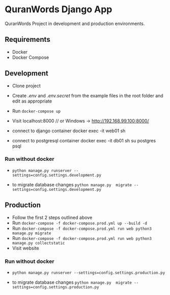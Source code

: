 # QuranWords Django App
QuranWords Project in development and production environments.

## Requirements
- Docker
- Docker Compose

## Development
- Clone project
- Create *.env* and *.env.secret* from the example files in the root folder and edit as appropriate
- Run `docker-compose up`
- Visit localhost:8000 // or Windows -> http://192.168.99.100:8000/

- connect to django container
 docker exec -it web01 sh

- connect to postgresql container
 docker exec -it db01 sh
 su postgres
 psql

### Run without docker
- `python manage.py runserver --settings=config.settings.development.py`

- to migrate database changes
  `python manage.py  migrate --settings=config.settings.development.py`


## Production
- Follow the first 2 steps outlined above
- Run `docker-compose -f docker-compose.prod.yml up --build -d`
- Run `docker-compose -f docker-compose.prod.yml run web python3 manage.py migrate`
- Run `docker-compose -f docker-compose.prod.yml run web python3 manage.py collectstatic`
- Visit website

### Run without docker
- `python manage.py runserver --settings=config.settings.production.py`

- to migrate database changes
  `python manage.py  migrate --settings=config.settings.production.py`